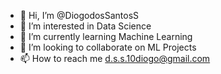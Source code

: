 - 👋 Hi, I’m @DiogodosSantosS
- 👀 I’m interested in Data Science
- 🌱 I’m currently learning Machine Learning
- 💞️ I’m looking to collaborate on ML Projects
- 📫 How to reach me d.s.s.10diogo@gmail.com

<!---
DiogodosSantosS/DiogodosSantosS is a ✨ special ✨ repository because its `README.md` (this file) appears on your GitHub profile.
You can click the Preview link to take a look at your changes.
--->
